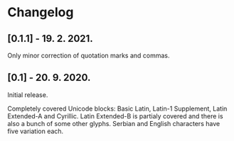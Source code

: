 # Changelog

## [0.1.1] - 19.  2. 2021.

Only minor correction of quotation marks and commas. 

## [0.1] - 20. 9. 2020.

Initial release.

Completely covered Unicode blocks: Basic Latin, Latin-1 Supplement, Latin Extended-A and Cyrillic. Latin Extended-B is partialy covered and there is also a bunch of some other  glyphs. Serbian and English characters have five variation each.
